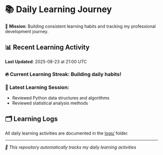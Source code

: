 # 📚 Daily Learning Journey

🎯 **Mission**: Building consistent learning habits and tracking my professional development journey.

## 📊 Recent Learning Activity

**Last Updated**: 2025-08-23 at 21:00 UTC

### 🔥 Current Learning Streak: Building daily habits!

### 📝 Latest Learning Session:
- Reviewed Python data structures and algorithms
- Reviewed statistical analysis methods

## 🗂️ Learning Logs

All daily learning activities are documented in the [logs/](./logs/) folder.

---
*🤖 This repository automatically tracks my daily learning activities*
